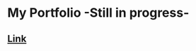 # My Portfolio -Still in progress-
## [Link](https://lilitr09.github.io/Liliana-Rignack-Software-Developer)
